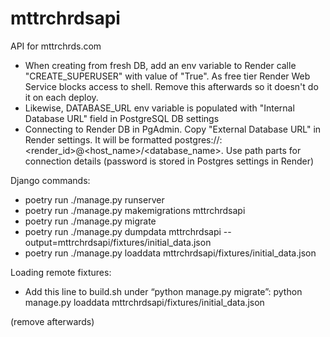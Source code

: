 # mttrchrdsapi
API for mttrchrds.com

- When creating from fresh DB, add an env variable to Render calle "CREATE_SUPERUSER" with value of "True". As free tier Render Web Service blocks access to shell. Remove this afterwards so it doesn't do it on each deploy.
- Likewise, DATABASE_URL env variable is populated with "Internal Database URL" field in PostgreSQL DB settings
- Connecting to Render DB in PgAdmin. Copy "External Database URL" in Render settings. It will be formatted postgres://<username>:<render_id>@<host_name>/<database_name>. Use path parts for connection details (password is stored in Postgres settings in Render)

Django commands:

- poetry run ./manage.py runserver
- poetry run ./manage.py makemigrations mttrchrdsapi
- poetry run ./manage.py migrate
- poetry run ./manage.py dumpdata mttrchrdsapi --output=mttrchrdsapi/fixtures/initial_data.json
- poetry run ./manage.py loaddata mttrchrdsapi/fixtures/initial_data.json

Loading remote fixtures:
- Add this line to build.sh under “python manage.py migrate”:
python manage.py loaddata mttrchrdsapi/fixtures/initial_data.json

(remove afterwards)